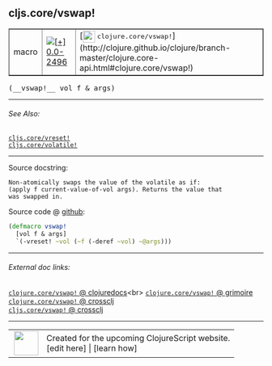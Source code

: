 ## cljs.core/vswap!



 <table border="1">
<tr>
<td>macro</td>
<td><a href="https://github.com/cljsinfo/cljs-api-docs/tree/0.0-2496"><img valign="middle" alt="[+] 0.0-2496" title="Added in 0.0-2496" src="https://img.shields.io/badge/+-0.0--2496-lightgrey.svg"></a> </td>
<td>
[<img height="24px" valign="middle" src="http://i.imgur.com/1GjPKvB.png"> <samp>clojure.core/vswap!</samp>](http://clojure.github.io/clojure/branch-master/clojure.core-api.html#clojure.core/vswap!)
</td>
</tr>
</table>


 <samp>
(__vswap!__ vol f & args)<br>
</samp>

---



###### See Also:

[`cljs.core/vreset!`](../cljs.core/vresetBANG.md)<br>
[`cljs.core/volatile!`](../cljs.core/volatileBANG.md)<br>

---


Source docstring:

```
Non-atomically swaps the value of the volatile as if:
(apply f current-value-of-vol args). Returns the value that
was swapped in.
```


Source code @ [github](https://github.com/clojure/clojurescript/blob/r3211/src/clj/cljs/core.clj#L2023-L2028):

```clj
(defmacro vswap!
  [vol f & args]
  `(-vreset! ~vol (~f (-deref ~vol) ~@args)))
```

<!--
Repo - tag - source tree - lines:

 <pre>
clojurescript @ r3211
└── src
    └── clj
        └── cljs
            └── <ins>[core.clj:2023-2028](https://github.com/clojure/clojurescript/blob/r3211/src/clj/cljs/core.clj#L2023-L2028)</ins>
</pre>

-->

---



###### External doc links:

[`clojure.core/vswap!` @ clojuredocs](http://clojuredocs.org/clojure.core/vswap!)<br>
[`clojure.core/vswap!` @ grimoire](http://conj.io/store/v1/org.clojure/clojure/1.7.0-beta3/clj/clojure.core/vswap%21/)<br>
[`clojure.core/vswap!` @ crossclj](http://crossclj.info/fun/clojure.core/vswap%21.html)<br>
[`cljs.core/vswap!` @ crossclj](http://crossclj.info/fun/cljs.core/vswap%21.html)<br>

---

 <table>
<tr><td>
<img valign="middle" align="right" width="48px" src="http://i.imgur.com/Hi20huC.png">
</td><td>
Created for the upcoming ClojureScript website.<br>
[edit here] | [learn how]
</td></tr></table>

[edit here]:https://github.com/cljsinfo/cljs-api-docs/blob/master/cljsdoc/cljs.core/vswapBANG.cljsdoc
[learn how]:https://github.com/cljsinfo/cljs-api-docs/wiki/cljsdoc-files

<!--

This information was too distracting to show to readers, but I'll leave it
commented here since it is helpful to:

- pretty-print the data used to generate this document
- and show how to retrieve that data



The API data for this symbol:

```clj
{:ns "cljs.core",
 :name "vswap!",
 :signature ["[vol f & args]"],
 :history [["+" "0.0-2496"]],
 :type "macro",
 :related ["cljs.core/vreset!" "cljs.core/volatile!"],
 :full-name-encode "cljs.core/vswapBANG",
 :source {:code "(defmacro vswap!\n  [vol f & args]\n  `(-vreset! ~vol (~f (-deref ~vol) ~@args)))",
          :title "Source code",
          :repo "clojurescript",
          :tag "r3211",
          :filename "src/clj/cljs/core.clj",
          :lines [2023 2028]},
 :full-name "cljs.core/vswap!",
 :clj-symbol "clojure.core/vswap!",
 :docstring "Non-atomically swaps the value of the volatile as if:\n(apply f current-value-of-vol args). Returns the value that\nwas swapped in."}

```

Retrieve the API data for this symbol:

```clj
;; from Clojure REPL
(require '[clojure.edn :as edn])
(-> (slurp "https://raw.githubusercontent.com/cljsinfo/cljs-api-docs/catalog/cljs-api.edn")
    (edn/read-string)
    (get-in [:symbols "cljs.core/vswap!"]))
```

-->
